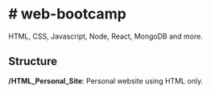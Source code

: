# # web-bootcamp

HTML, CSS, Javascript, Node, React, MongoDB and more.



## Structure

**/HTML_Personal_Site**: Personal website using HTML only.